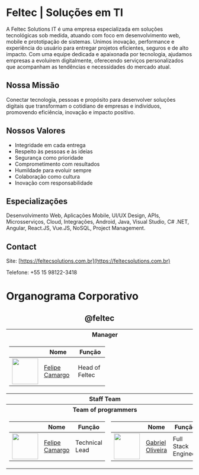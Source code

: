 # Feltec | Soluções em TI

A Feltec Solutions IT é uma empresa especializada em soluções tecnológicas sob medida, atuando com foco em desenvolvimento web, mobile e prototipação de sistemas. Unimos inovação, performance e experiência do usuário para entregar projetos eficientes, seguros e de alto impacto. Com uma equipe dedicada e apaixonada por tecnologia, ajudamos empresas a evoluírem digitalmente, oferecendo serviços personalizados que acompanham as tendências e necessidades do mercado atual.

## Nossa Missão

Conectar tecnologia, pessoas e propósito para desenvolver soluções digitais que transformam o cotidiano de empresas e indivíduos, promovendo eficiência, inovação e impacto positivo.

## Nossos Valores

- Integridade em cada entrega
- Respeito às pessoas e às ideias
- Segurança como prioridade
- Comprometimento com resultados
- Humildade para evoluir sempre
- Colaboração como cultura
- Inovação com responsabilidade

## Especializações

Desenvolvimento Web, Aplicações Mobile, UI/UX Design, APIs, Microsserviços, Cloud, Integrações, Android, Java, Visual Studio, C# .NET, Angular, React.JS, Vue.JS, NoSQL, Project Management.

## Contact

Site: [https://feltecsolutions.com.br](https://feltecsolutions.com.br)

Telefone: +55 15 98122-3418

# Organograma Corporativo

<div align="center">
	
## @feltec

<table>
<tr>
	<th colspan="2">
    Manager
	</th>
</tr>
  
<td>

| | Nome | Função |
| -------------- | ------------- | ------------- |
| <img src="[https://avatars.githubusercontent.com/u/32839051?v=4](https://avatars.githubusercontent.com/u/123522640?v=4)" width="70"> | [Felipe Camargo](https://github.com/Felipe-Camargo12) |  Head of Feltec |
</td>

<tr>
	<th colspan="2">
		Staff Team
	</th>
</tr>

<tr>
	<th colspan="2">
		Team of programmers
	</th>
</tr>
  
<td>

| | Nome | Função |
| -------------- | ------------- | ------------- |
| <img src="[https://avatars.githubusercontent.com/u/32839051?v=4](https://avatars.githubusercontent.com/u/123522640?v=4)" width="70"> | [Felipe Camargo](https://github.com/Felipe-Camargo12) |  Technical Lead |

</td>

<td>

| | Nome | Função |
| -------------- | ------------- | ------------- |
| <img src="[https://avatars.githubusercontent.com/u/26862420?v=4](https://avatars.githubusercontent.com/u/77246516?v=4)" width="70"> | [Gabriel Oliveira](https://github.com/gabrieldeoliveira04) |  Full Stack Engineer |

</td>

</table>
</div>
